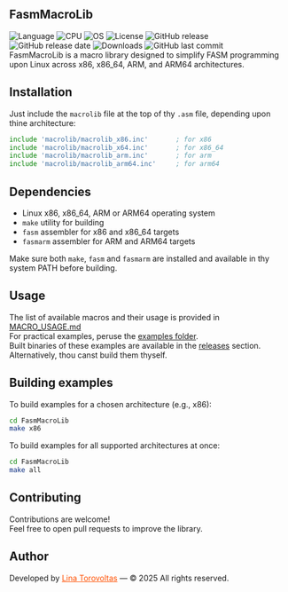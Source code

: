 ## FasmMacroLib

![Language](https://img.shields.io/badge/language%20-%20Assembler-red)
![CPU](https://img.shields.io/badge/CPU-x86%2C%20x64%2C%20ARM%2C%20ARM64-orange)
![OS](https://img.shields.io/badge/OS-linux-blue)
![License](https://img.shields.io/github/license/lina-torovoltas/FasmMacrosLib)
![GitHub release](https://img.shields.io/github/v/release/lina-torovoltas/FasmMacrosLib)
![GitHub release date](https://img.shields.io/github/release-date/lina-torovoltas/FasmMacrosLib)
![Downloads](https://img.shields.io/github/downloads/lina-torovoltas/FasmMacrosLib/total)
![GitHub last commit](https://img.shields.io/github/last-commit/lina-torovoltas/FasmMacrosLib)</br>
FasmMacroLib is a macro library designed to simplify FASM programming upon Linux across x86, x86_64, ARM, and ARM64 architectures.

## Installation

Just include the `macrolib` file at the top of thy `.asm` file, depending upon thine architecture:

```asm
include 'macrolib/macrolib_x86.inc'       ; for x86
include 'macrolib/macrolib_x64.inc'       ; for x86_64
include 'macrolib/macrolib_arm.inc'       ; for arm
include 'macrolib/macrolib_arm64.inc'     ; for arm64
```

## Dependencies

- Linux x86, x86_64, ARM or ARM64 operating system  
- `make` utility for building  
- `fasm` assembler for x86 and x86_64 targets
- `fasmarm` assembler for ARM and ARM64 targets

Make sure both `make`, `fasm` and `fasmarm` are installed and available in thy system PATH before building.

## Usage

The list of available macros and their usage is provided in [MACRO_USAGE.md](MACRO_USAGE.md)</br>
For practical examples, peruse the [examples folder](examples).</br>
Built binaries of these examples are available in the [releases](https://github.com/lina-torovoltas/FasmMacrosLib/releases) section.</br>
Alternatively, thou canst build them thyself.

## Building examples

To build examples for a chosen architecture (e.g., x86):
```bash
cd FasmMacroLib
make x86
```

To build examples for all supported architectures at once:
```bash
cd FasmMacroLib
make all
```

## Contributing

Contributions are welcome!</br>
Feel free to open pull requests to improve the library.


## Author

Developed by <a href="https://github.com/lina-torovoltas" style="color:#ff4f00">Lina Torovoltas</a> — © 2025 All rights reserved.